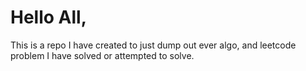 # Hello All,
This is a repo I have created to just dump out ever algo, and leetcode problem I have solved or attempted to solve.

